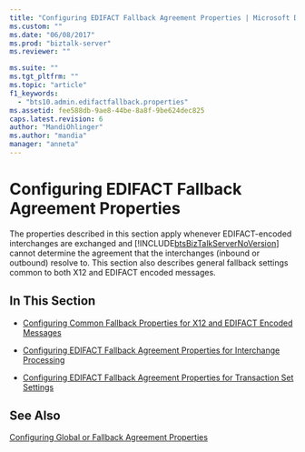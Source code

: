 ```yaml
---
title: "Configuring EDIFACT Fallback Agreement Properties | Microsoft Docs"
ms.custom: ""
ms.date: "06/08/2017"
ms.prod: "biztalk-server"
ms.reviewer: ""

ms.suite: ""
ms.tgt_pltfrm: ""
ms.topic: "article"
f1_keywords: 
  - "bts10.admin.edifactfallback.properties"
ms.assetid: fee588db-9ae8-44be-8a8f-9be624dec825
caps.latest.revision: 6
author: "MandiOhlinger"
ms.author: "mandia"
manager: "anneta"
---
```

# Configuring EDIFACT Fallback Agreement Properties
The properties described in this section apply whenever EDIFACT-encoded interchanges are exchanged and [!INCLUDE[btsBizTalkServerNoVersion](../includes/btsbiztalkservernoversion-md.md)] cannot determine the agreement that the interchanges (inbound or outbound) resolve to. This section also describes general fallback settings common to both X12 and EDIFACT encoded messages.  
  
## In This Section  
  
-   [Configuring Common Fallback Properties for X12 and EDIFACT Encoded Messages](../core/configuring-common-fallback-properties-for-x12-and-edifact-encoded-messages.md)  
  
-   [Configuring EDIFACT Fallback Agreement Properties for Interchange Processing](../core/configuring-edifact-fallback-agreement-properties-for-interchange-processing.md)  
  
-   [Configuring EDIFACT Fallback Agreement Properties for Transaction Set Settings](../core/configuring-edifact-fallback-agreement-properties-for-transaction-set-settings.md)  
  
## See Also  
 [Configuring Global or Fallback Agreement Properties](../core/configuring-global-or-fallback-agreement-properties.md)